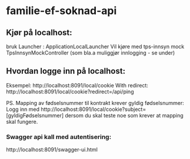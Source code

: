 # familie-ef-soknad-api

## Kjør på localhost: 
bruk Launcher : ApplicationLocalLauncher 
Vil kjøre med tps-innsyn mock TpsInnsynMockController (som bla.a muliggjør innlogging - se under)

## Hvordan logge inn på localhost:
Eksempel: 
http://localhost:8091/local/cookie
With redirect:
http://localhost:8091/local/cookie?redirect=/api/ping

PS. Mapping av fødselsnummer til kontrakt krever gyldig fødselsnummer: Logg inn med 
http://localhost:8091/local/cookie?subject=[gyldigFødselsnummer] dersom du skal teste noe som krever at mapping skal fungere.   

### Swagger api kall med autentisering: 
http://localhost:8091/swagger-ui.html

